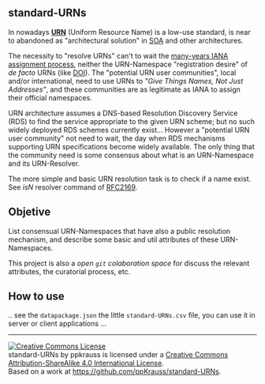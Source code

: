 standard-URNs
-------------

In nowadays [**URN**](https://en.wikipedia.org/wiki/Uniform_resource_name) (Uniform Resource Name) is a low-use standard, is near to abandoned as "architectural solution" in [SOA](https://en.wikipedia.org/wiki/Service-oriented_architecture) and other architectures.

The necessity to "resolve URNs" can't to wait the [many-years IANA assignment process](http://www.iana.org/assignments/uRN-Namespaces/uRN-Namespaces.xml), neither the URN-Namespace "registration desire" of *de facto* URNs (like [DOI](https://en.wikipedia.org/wiki/Digital_object_identifier)). The "potential URN user communities", local and/or international, need to use URNs to *"Give Things Names, Not Just Addresses"*, and these communities are as legitimate as IANA to assign their official namespaces.

URN architecture assumes a DNS-based Resolution Discovery Service (RDS) to find the service appropriate to the given URN scheme; but no such widely deployed RDS schemes currently exist... However a "potential URN user community" not need to wait, the day when RDS mechanisms supporting URN specifications become widely available. The only thing that the community need is some consensus about what is an URN-Namespace and its URN-Resolver.

The more simple and basic URN resolution task is to check if a name exist. See *isN* resolver command of [RFC2169](http://tools.ietf.org/html/rfc2169).

## Objetive ##
List consensual URN-Namespaces that have also a public resolution mechanism, and describe some basic and util attributes of these URN-Namespaces.

This project is also a *open `git` colaboration space* for discuss the relevant attributes, the curatorial process, etc.

## How to use ##
.. see the `datapackage.json` the little `standard-URNs.csv` file, you can use it in server or client applications ...

----

<a rel="license" href="http://creativecommons.org/licenses/by-sa/4.0/"><img alt="Creative Commons License" style="border-width:0" src="https://i.creativecommons.org/l/by-sa/4.0/88x31.png" /></a><br /><span xmlns:dct="http://purl.org/dc/terms/" property="dct:title">standard-URNs</span> by <span xmlns:cc="http://creativecommons.org/ns#" property="cc:attributionName">ppkrauss</span> is licensed under a <a rel="license" href="http://creativecommons.org/licenses/by-sa/4.0/">Creative Commons Attribution-ShareAlike 4.0 International License</a>.<br />Based on a work at <a xmlns:dct="http://purl.org/dc/terms/" href="https://github.com/ppKrauss/standard-URNs" rel="dct:source">https://github.com/ppKrauss/standard-URNs</a>.
